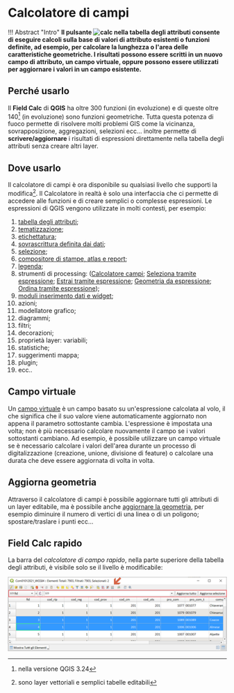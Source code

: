 # Calcolatore di campi

!!! Abstract "Intro"
    **Il pulsante ![calc](https://docs.qgis.org/testing/en/_images/mActionCalculateField.png) nella tabella degli attributi consente di eseguire calcoli sulla base di valori di attributo esistenti o funzioni definite, ad esempio, per calcolare la lunghezza o l'area delle caratteristiche geometriche. I risultati possono essere scritti in un nuovo campo di attributo, un campo virtuale, oppure possono essere utilizzati per aggiornare i valori in un campo esistente.**

## Perché usarlo

Il **Field Calc** di **QGIS** ha oltre 300 funzioni (in evoluzione) e di queste oltre 140[^1] (in evoluzione) sono funzioni geometriche. Tutta questa potenza di fuoco permette di risolvere molti problemi GIS come la vicinanza, sovrapposizione, aggregazioni, selezioni ecc... inoltre permette di **scrivere/aggiornare** i risultati di espressioni direttamente nella tabella degli attributi senza creare altri layer.

## Dove usarlo

Il calcolatore di campi è ora disponibile su qualsiasi livello che supporti la modifica[^2]. Il Calcolatore in realtà è solo una interfaccia che ci permette di accedere alle funzioni e di creare semplici o complesse espressioni. Le espressioni di QGIS vengono utilizzate in molti contesti, per esempio:

1. [tabella degli attributi](../esempi/trova_nella_tabella_attributi.md);
2. [tematizzazione](../esempi/tematizzare.md);
3. [etichettatura](../esempi/etichette.md);
4. [sovrascrittura definita dai dati](../esempi/nascondi_etichette.md);
5. [selezione](../esempi/selezionare_punti_vicini_punto.md);
6. [compositore di stampe, atlas e report](../esempi/atlas_righe_verticale.md);
7. [legenda](../esempi/espressione_regolare.md);
8. strumenti di processing: ([Calcolatore campi](https://docs.qgis.org/3.22/en/docs/user_manual/processing_algs/qgis/vectortable.html#qgisfieldcalculator); [Seleziona tramite espressione](https://docs.qgis.org/3.22/en/docs/user_manual/processing_algs/qgis/vectorselection.html#qgisselectbyexpression); [Estrai tramite espressione](https://docs.qgis.org/3.22/en/docs/user_manual/processing_algs/qgis/vectorselection.html#qgisextractbyexpression); [Geometria da espressione](https://docs.qgis.org/3.22/en/docs/user_manual/processing_algs/qgis/vectorgeometry.html#qgisgeometrybyexpression); [Ordina tramite espressione](https://docs.qgis.org/3.22/en/docs/user_manual/processing_algs/qgis/vectorgeneral.html#qgisorderbyexpression)); 
9. [moduli inserimento dati e widget](../esempi/drilldown_form_multiple.md);
10. azioni;
11. modellatore grafico;
12. diagrammi;
13. filtri;
14. decorazioni;
15. proprietà layer: variabili;
16. statistiche;
17. suggerimenti mappa;
18. plugin;
19. ecc..

## Campo virtuale

Un [campo virtuale](../esempi/add_campo_virtuale.md) è un campo basato su un'espressione calcolata al volo, il che significa che il suo valore viene automaticamente aggiornato non appena il parametro sottostante cambia. L'espressione è impostata una volta; non è più necessario calcolare nuovamente il campo se i valori sottostanti cambiano. Ad esempio, è possibile utilizzare un campo virtuale se è necessario calcolare i valori dell'area durante un processo di digitalizzazione (creazione, unione, divisione di feature) o calcolare una durata che deve essere aggiornata di volta in volta.

## Aggiorna geometria

Attraverso il calcolatore di campi è possibile aggiornare tutti gli attributi di un layer editabile, ma è possibile anche [aggiornare la geometria](../esempi/agg_geom.md), per esempio diminuire il numero di vertici di una linea o di un poligono; spostare/traslare i punti ecc...

## Field Calc rapido

La barra del _calcolatore di campo rapido_, nella parte superiore della tabella degli attributi, è visibile solo se il livello è modificabile:

[![field_calc](../img/field_calc_rapida1.png)](../img/field_calc_rapida1.png)

[^1]: nella versione QGIS 3.24
[^2]: sono layer vettoriali e semplici tabelle editabili